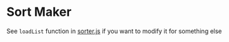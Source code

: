 # Sort Maker

See `loadList` function in [sorter.js](sorter.js) if you want to modify it for something else
